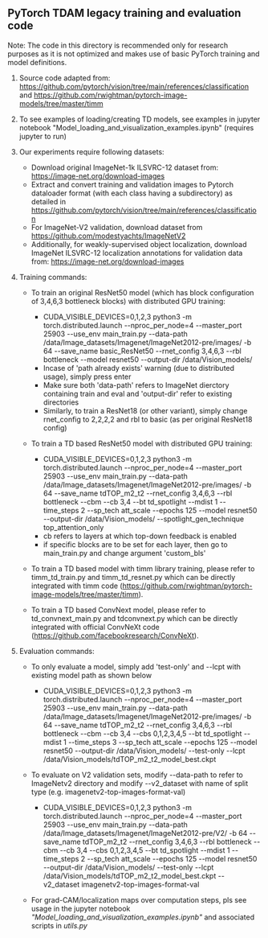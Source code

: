 ## PyTorch TDAM legacy training and evaluation code

Note: The code in this directory is recommended only for research purposes as it is not optimized and makes use of basic PyTorch training and model definitions. 

1. Source code adapted from: https://github.com/pytorch/vision/tree/main/references/classification and https://github.com/rwightman/pytorch-image-models/tree/master/timm 

2. To see examples of loading/creating TD models, see examples in jupyter notebook "Model_loading_and_visualization_examples.ipynb" (requires jupyter to run)

3. Our experiments require following datasets:
    - Download original ImageNet-1k ILSVRC-12 dataset from: https://image-net.org/download-images
    - Extract and convert training and validation images to Pytorch dataloader format (with each class having a subdirectory) as detailed in https://github.com/pytorch/vision/tree/main/references/classification
    - For ImageNet-V2 validation, download dataset from https://github.com/modestyachts/ImageNetV2
    - Additionally, for weakly-supervised object localization, download ImageNet ILSVRC-12 localization annotations for validation data from: https://image-net.org/download-images 
    
4. Training commands: 
    - To train an original ResNet50 model (which has block configuration of 3,4,6,3 bottleneck blocks) with distributed GPU training:
        - CUDA_VISIBLE_DEVICES=0,1,2,3 python3 -m torch.distributed.launch --nproc_per_node=4 --master_port 25903 --use_env main_train.py --data-path /data/Image_datasets/Imagenet/ImageNet2012-pre/images/ -b 64 --save_name basic_ResNet50 --rnet_config 3,4,6,3 --rbl bottleneck --model resnet50 --output-dir /data/Vision_models/
        - Incase of 'path already exists' warning (due to distributed usage), simply press enter
        - Make sure both 'data-path' refers to ImageNet dierctory containing train and eval and 'output-dir' refer to existing directories
        - Similarly, to train a ResNet18 (or other variant), simply change rnet_config to 2,2,2,2 and rbl to basic (as per original ResNet18 config)
        
    - To train a TD based ResNet50 model with distributed GPU training:
        - CUDA_VISIBLE_DEVICES=0,1,2,3 python3 -m torch.distributed.launch --nproc_per_node=4 --master_port 25903 --use_env main_train.py --data-path /data/Image_datasets/Imagenet/ImageNet2012-pre/images/ -b 64 --save_name tdTOP_m2_t2 --rnet_config 3,4,6,3 --rbl bottleneck --cbm --cb 3,4 --bt td_spotlight --mdist 1 --time_steps 2 --sp_tech att_scale --epochs 125  --model resnet50 --output-dir /data/Vision_models/ --spotlight_gen_technique top_attention_only
        - cb refers to layers at which top-down feedback is enabled
        - if specific blocks are to be set for each layer, then go to main_train.py and change argument 'custom_bls' 
        
    - To train a TD based model with timm library training, please refer to timm_td_train.py and timm_td_resnet.py which can be directly integrated with timm code (https://github.com/rwightman/pytorch-image-models/tree/master/timm).
    - To train a TD based ConvNext model, please refer to td_convnext_main.py and tdconvnext.py which can be directly integrated with official ConvNeXt code (https://github.com/facebookresearch/ConvNeXt).   

5. Evaluation commands:
    - To only evaluate a model, simply add 'test-only' and --lcpt with existing model path as shown below  
        - CUDA_VISIBLE_DEVICES=0,1,2,3 python3 -m torch.distributed.launch --nproc_per_node=4 --master_port 25903 --use_env main_train.py --data-path /data/Image_datasets/Imagenet/ImageNet2012-pre/images/ -b 64 --save_name tdTOP_m2_t2 --rnet_config 3,4,6,3 --rbl bottleneck --cbm --cb 3,4 --cbs 0,1,2,3,4,5 --bt td_spotlight --mdist 1 --time_steps 3 --sp_tech att_scale --epochs 125  --model resnet50 --output-dir /data/Vision_models/ --test-only --lcpt /data/Vision_models/tdTOP_m2_t2_model_best.ckpt
        
    - To evaluate on V2 validation sets, modify --data-path to refer to ImageNetv2 directory and modify --v2_dataset with name of  split type (e.g. imagenetv2-top-images-format-val)
        - CUDA_VISIBLE_DEVICES=0,1,2,3 python3 -m torch.distributed.launch --nproc_per_node=4 --master_port 25903 --use_env main_train.py --data-path /data/Image_datasets/Imagenet/ImageNet2012-pre/V2/ -b 64 --save_name tdTOP_m2_t2 --rnet_config 3,4,6,3 --rbl bottleneck --cbm --cb 3,4 --cbs 0,1,2,3,4,5 --bt td_spotlight --mdist 1 --time_steps 2 --sp_tech att_scale --epochs 125  --model resnet50 --output-dir /data/Vision_models/ --test-only --lcpt /data/Vision_models/tdTOP_m2_t2_model_best.ckpt --v2_dataset imagenetv2-top-images-format-val

    - For grad-CAM/localization maps over computation steps, pls see usage in the jupyter notebook _"Model_loading_and_visualization_examples.ipynb"_ and associated scripts in _utils.py_ 
    

